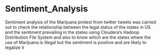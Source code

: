 # Sentiment_Analysis

Sentiment analysis of the Marijuana protest from twitter tweets was carried out to check the relationship between the legal status of the states in US and the sentiment prevailing in the states using Cloudera’s Hadoop Distribution File System and also to know which are the states where the use of Marijuana is illegal but the sentiment is positive and are likely to legalize it
